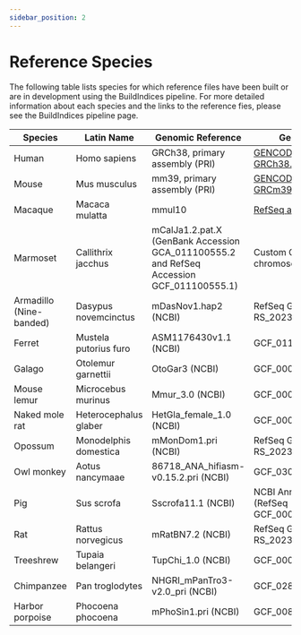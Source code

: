 ```yaml
---
sidebar_position: 2
---
```


# Reference Species

The following table lists species for which reference files have been built or are in development using the BuildIndices pipeline. For more detailed information about each species and the links to the reference fies, please see the BuildIndices pipeline page.

|Species|Latin Name|Genomic Reference|Gene Annotation File|Status|
|---|---|---|---|---|
|Human|Homo sapiens|GRCh38, primary assembly (PRI)|[GENCODE Release 43 GRCh38.p13](https://www.google.com/url?source=gmail&sa=E&q=https://www.gencodegenes.org/human)|Production|
|Mouse|Mus musculus|mm39, primary assembly (PRI)|[GENCODE Release M32 GRCm39](https://www.google.com/url?source=gmail&sa=E&q=https://www.gencodegenes.org/mouse/)|Production|
|Macaque|Macaca mulatta|mmul10|[RefSeq annotation version 103](https://www.google.com/url?source=gmail&sa=E&q=https://www.ncbi.nlm.nih.gov/genome/annotation_euk/Macaca_mulatta/103/)|Production|
|Marmoset|Callithrix jacchus|mCalJa1.2.pat.X (GenBank Accession GCA_011100555.2 and RefSeq Accession GCF_011100555.1)|Custom GTF with mitochondrial chromosomes|Production|
|Armadillo (Nine-banded)|Dasypus novemcinctus|mDasNov1.hap2 (NCBI)|RefSeq GCF_030445035.1-RS_2023_07|Available|
|Ferret|Mustela putorius furo|ASM1176430v1.1 (NCBI)|GCF_011764305.1 (NCBI)|Available|
|Galago|Otolemur garnettii|OtoGar3 (NCBI)|GCF_000181295.1 (NCBI)|Available|
|Mouse lemur|Microcebus murinus|Mmur_3.0 (NCBI)|GCF_000165445.2 (NCBI)|Available|
|Naked mole rat|Heterocephalus glaber|HetGla_female_1.0 (NCBI)|GCF_000247695.1 (NCBI)|Available|
|Opossum|Monodelphis domestica|mMonDom1.pri (NCBI)|RefSeq GCF_027887165.1-RS_2023_05|Available|
|Owl monkey|Aotus nancymaae|86718_ANA_hifiasm-v0.15.2.pri (NCBI)|GCF_030222135.1 (NCBI)|Available|
|Pig|Sus scrofa|Sscrofa11.1 (NCBI)|NCBI Annotation Release 106 (RefSeq GCF_000003025.6_Sscrofa11.1)|Available|
|Rat|Rattus norvegicus|mRatBN7.2 (NCBI)|RefSeq GCF_015227675.2-RS_2023_06|Available|
|Treeshrew|Tupaia belangeri|TupChi_1.0 (NCBI)|GCF_000334495.1 (NCBI)|Available|
|Chimpanzee|Pan troglodytes|NHGRI_mPanTro3-v2.0_pri (NCBI)|GCF_028858775.2 (NCBI)|Coming Soon|
|Harbor porpoise|Phocoena phocoena|mPhoSin1.pri (NCBI)|GCF_008692025.1 (NCBI)|Coming Soon|
